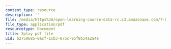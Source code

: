 ```yaml
---
content_type: resource
description: ''
file: /media/https%3A/open-learning-course-data-rc.s3.amazonaws.com/7-014-introductory-biology-spring-2005/b27506850acf1cb3875c95f8b54a2a4e_kAN_eTW_ig0.pdf
file_type: application/pdf
resourcetype: Document
title: 3play pdf file
uid: b2750685-0acf-1cb3-875c-95f8b54a2a4e
---
```

